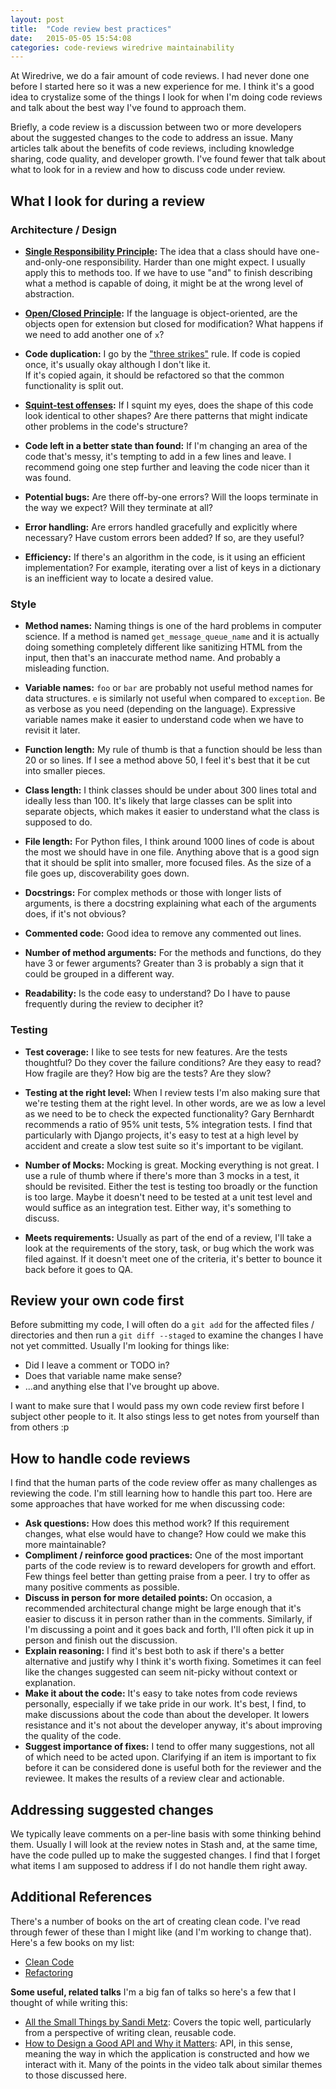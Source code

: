 ```yaml
---
layout: post
title:  "Code review best practices"
date:   2015-05-05 15:54:08
categories: code-reviews wiredrive maintainability
---
```


At Wiredrive, we do a fair amount of code reviews.  I had never done one before
I started here so it was a new experience for me. I think it's a good idea to crystalize some of
the things I look for when I'm doing code reviews and talk about the best way
I've found to approach them.

Briefly, a code review is a discussion between two or more developers
about the suggested changes to the code to address an issue. Many articles 
talk about the benefits of code reviews, including knowledge sharing, code
quality, and developer growth. I've found fewer that talk about what to look
for in a review and how to discuss code under review.

What I look for during a review
-------------------------------

### Architecture / Design

* **[Single Responsibility Principle](http://en.wikipedia.org/wiki/Single_responsibility_principle):**
The idea that a class should have one-and-only-one responsibility.  Harder than
one might expect. I usually apply this to methods too.  If we have to use "and"
to finish describing what a method is capable of doing, it might be at the wrong
level of abstraction.

* **[Open/Closed Principle](http://en.wikipedia.org/wiki/Open/closed_principle):**
If the language is object-oriented, are the objects open for extension but closed
for modification? What happens if we need to add another one of `x`?

* **Code duplication:**
I go by the ["three strikes"](http://c2.com/cgi/wiki?ThreeStrikesAndYouRefactor) rule.
If code is copied once, it's usually okay although I don't like it.  
If it's copied again, it should be refactored so that the common 
functionality is split out. 

* **[Squint-test offenses](http://robertheaton.com/2014/06/20/code-review-without-your-eyes/):**
If I squint my eyes, does the shape of this code look identical to other shapes?
Are there patterns that might indicate other problems in the code's structure?

* **Code left in a better state than found:**
If I'm changing an area of the code that's messy, it's tempting to add in a few
lines and leave. I recommend going one step further and leaving the code nicer 
than it was found. 

* **Potential bugs:**
Are there off-by-one errors? Will the loops terminate in the way we expect? 
Will they terminate at all?

* **Error handling:**
Are errors handled gracefully and explicitly where necessary? 
Have custom errors been added? If so, are they useful?

* **Efficiency:**
If there's an algorithm in the code, is it using an efficient implementation?
For example, iterating over a list of keys in a dictionary is an inefficient way
to locate a desired value.


### Style

* **Method names:**
Naming things is one of the hard problems in computer science. 
If a method is named `get_message_queue_name` and it is actually doing 
something completely different like sanitizing HTML from the input, 
then that's an inaccurate method name. And probably a misleading function.

* **Variable names:**
`foo` or `bar` are probably not useful method names for data structures. 
`e` is similarly not useful when compared to `exception`. 
Be as verbose as you need (depending on the language). Expressive variable names
make it easier to understand code when we have to revisit it later.

* **Function length:**
My rule of thumb is that a function should be less than 20 or so lines. If I see
a method above 50, I feel it's best that it be cut into smaller pieces.

* **Class length:**
I think classes should be under about 300 lines total and ideally less than 100.
It's likely that large classes can be split into separate objects, which makes
it easier to understand what the class is supposed to do.

* **File length:**
For Python files, I think around 1000 lines of code is about the most we 
should have in one file. Anything above that is a good sign that it should 
be split into smaller, more focused files. 
As the size of a file goes up, discoverability goes down.

* **Docstrings:**
For complex methods or those with longer lists of arguments, 
is there a docstring explaining what each of the arguments does, 
if it's not obvious?

* **Commented code:**
Good idea to remove any commented out lines. 

* **Number of method arguments:**
For the methods and functions, do they have 3 or fewer arguments?
Greater than 3 is probably a sign that it could be grouped in a different way.

* **Readability:**
Is the code easy to understand?
Do I have to pause frequently during the review to decipher it?

###  Testing

* **Test coverage:**
I like to see tests for new features. Are the tests thoughtful? 
Do they cover the failure conditions?
Are they easy to read? How fragile are they? How big are the tests? 
Are they slow?

* **Testing at the right level:**
When I review tests I'm also making sure that we're testing them at the right 
level. In other words, are we as low a level as we need to be to check the
expected functionality?
Gary Bernhardt recommends a ratio of 95% unit tests, 5% integration tests.
I find that particularly with Django projects, it's easy to
test at a high level by accident and create a slow test suite so it's important
to be vigilant.

* **Number of Mocks:**
Mocking is great. Mocking everything is not great. I use a rule of thumb where
if there's more than 3 mocks in a test, it should be revisited. Either the test
is testing too broadly or the function is too large. Maybe it doesn't need
to be tested at a unit test level and would suffice as an integration test.
Either way, it's something to discuss.

* **Meets requirements:**
Usually as part of the end of a review, I'll take a look at the requirements of
the story, task, or bug which the work was filed against. If it doesn't meet one
of the criteria, it's better to bounce it back before it goes to QA. 


Review your own code first
-------------------

Before submitting my code, I will often do a `git add` for the affected 
files / directories and then run a `git diff --staged` to examine the 
changes I have not yet committed. Usually I'm looking for things like: 

* Did I leave a comment or TODO in? 
* Does that variable name make sense? 
* ...and anything else that I've brought up above.

I want to make sure that I would pass my own code review first before I subject 
other people to it. It also stings less to get notes from yourself than 
from others :p



How to handle code reviews
-------------------

I find that the human parts of the code review offer as many challenges as
reviewing the code. I'm still learning how to handle this part too.
Here are some approaches that have worked for me when discussing code:

* **Ask questions:** 
    How does this method work? If this requirement changes, what
    else would have to change? How could we make this more maintainable? 
* **Compliment / reinforce good practices:**
    One of the most important parts of the code review is to reward developers
    for growth and effort. Few things feel better than getting praise 
    from a peer. I try to offer as many positive comments as possible.
* **Discuss in person for more detailed points:**
    On occasion, a recommended architectural change might be large enough that
    it's easier to discuss it in person rather than in the comments. Similarly,
    if I'm discussing a point and it goes back and forth, I'll often pick it 
    up in person and finish out the discussion. 
* **Explain reasoning:**
    I find it's best both to ask if there's a better alternative and
    justify why I think it's worth fixing. Sometimes it can feel like the 
    changes suggested can seem nit-picky without context or explanation. 
* **Make it about the code:**
    It's easy to take notes from code reviews personally, especially if we
    take pride in our work. It's best, I find, to make discussions about the
    code than about the developer. It lowers resistance and it's not about
    the developer anyway, it's about improving the quality of the code.
* **Suggest importance of fixes:**
    I tend to offer many suggestions, not all of which need to be acted upon.
    Clarifying if an item is important to fix before it can be considered done
    is useful both for the reviewer and the reviewee. It makes the results of 
    a review clear and actionable.


Addressing suggested changes
--------------------

We typically leave comments on a per-line basis with some thinking behind them.
Usually I will look at the review notes in Stash and, at the same time, 
have the code pulled up to make the suggested changes. 
I find that I forget what items I am supposed to address if I do not handle 
them right away.

Additional References
---------------

There's a number of books on the art of creating clean code. I've read through
fewer of these than I might like (and I'm working to change that).
Here's a few books on my list:

* [Clean Code](http://www.amazon.com/Clean-Code-Handbook-Software-Craftsmanship/dp/0132350882)
* [Refactoring](http://www.amazon.com/Refactoring-Improving-Design-Existing-Code/dp/0201485672)

**Some useful, related talks**
I'm a big fan of talks so here's a few that I thought of while writing this:

* [All the Small Things by Sandi Metz](https://www.youtube.com/watch?v=8bZh5LMaSmE&index=1&list=LLlt4ZSW8NUcXLWiB3NMnK_w):
Covers the topic well, particularly from a perspective of writing clean,
reusable code.
* [How to Design a Good API and Why it Matters](https://www.youtube.com/watch?v=aAb7hSCtvGw&list=LLlt4ZSW8NUcXLWiB3NMnK_w&index=48):
API, in this sense, meaning the way in which the application is constructed
and how we interact with it. Many of the points in the video talk about similar
themes to those discussed here.
